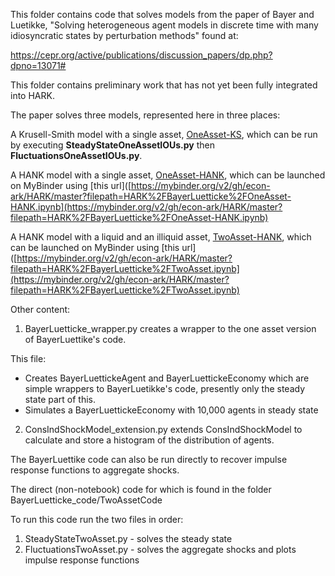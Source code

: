 This folder contains code that solves models from the paper of Bayer and Luetikke, "Solving heterogeneous agent models in discrete time with many idiosyncratic states by perturbation methods" found at:

https://cepr.org/active/publications/discussion_papers/dp.php?dpno=13071#

This folder contains preliminary work that has not yet been fully integrated into HARK.

The paper solves three models, represented here in three places:

A Krusell-Smith model with a single asset, [OneAsset-KS](https://github.com/econ-ark/HARK/blob/master/HARK/BayerLuetticke/OneAssetCode-KS), which can be run by executing **SteadyStateOneAssetIOUs.py** then **FluctuationsOneAssetIOUs.py**.

A HANK model with a single asset, [OneAsset-HANK](https://github.com/econ-ark/HARK/blob/master/HARK/BayerLuetticke/OneAsset-HANK.ipynb), which can be launched on MyBinder using [this url]([https://mybinder.org/v2/gh/econ-ark/HARK/master?filepath=HARK%2FBayerLuetticke%2FOneAsset-HANK.ipynb](https://mybinder.org/v2/gh/econ-ark/HARK/master?filepath=HARK%2FBayerLuetticke%2FOneAsset-HANK.ipynb)

A HANK model with a liquid and an illiquid asset, [TwoAsset-HANK](https://github.com/econ-ark/HARK/blob/master/HARK/BayerLuetticke/OneAsset-HANK.ipynb), which can be launched on MyBinder using [this url]([https://mybinder.org/v2/gh/econ-ark/HARK/master?filepath=HARK%2FBayerLuetticke%2FTwoAsset.ipynb](https://mybinder.org/v2/gh/econ-ark/HARK/master?filepath=HARK%2FBayerLuetticke%2FTwoAsset.ipynb)


Other content:

1) BayerLuetticke_wrapper.py creates a wrapper to the one asset version of BayerLuettike's code. 

This file:
   * Creates BayerLuettickeAgent and BayerLuettickeEconomy which are simple wrappers to BayerLuetikke's code, presently only the steady state part of this.
   * Simulates a BayerLuettickeEconomy with 10,000 agents in steady state

2) ConsIndShockModel_extension.py extends ConsIndShockModel to calculate and store a histogram of the distribution of agents.

The BayerLuettike code can also be run directly to recover impulse response functions to aggregate shocks.

The direct (non-notebook) code for which is found in the folder BayerLuetticke_code/TwoAssetCode

To run this code run the two files in order:

1) SteadyStateTwoAsset.py - solves the steady state
2) FluctuationsTwoAsset.py - solves the aggregate shocks and plots impulse response functions


